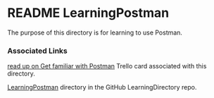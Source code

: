# README LearningPostman


The purpose of this directory is for learning to use Postman.

### Associated Links
[read up on Get familiar with Postman](https://trello.com/c/mmkFuAOA/218-read-up-on-get-familiar-with-postman) Trello card associated with this directory.

[LearningPostman](https://github.com/JamieBort/LearningDirectory/tree/master/Postman/LearningPostman) directory in the GitHub LearningDirectory repo.